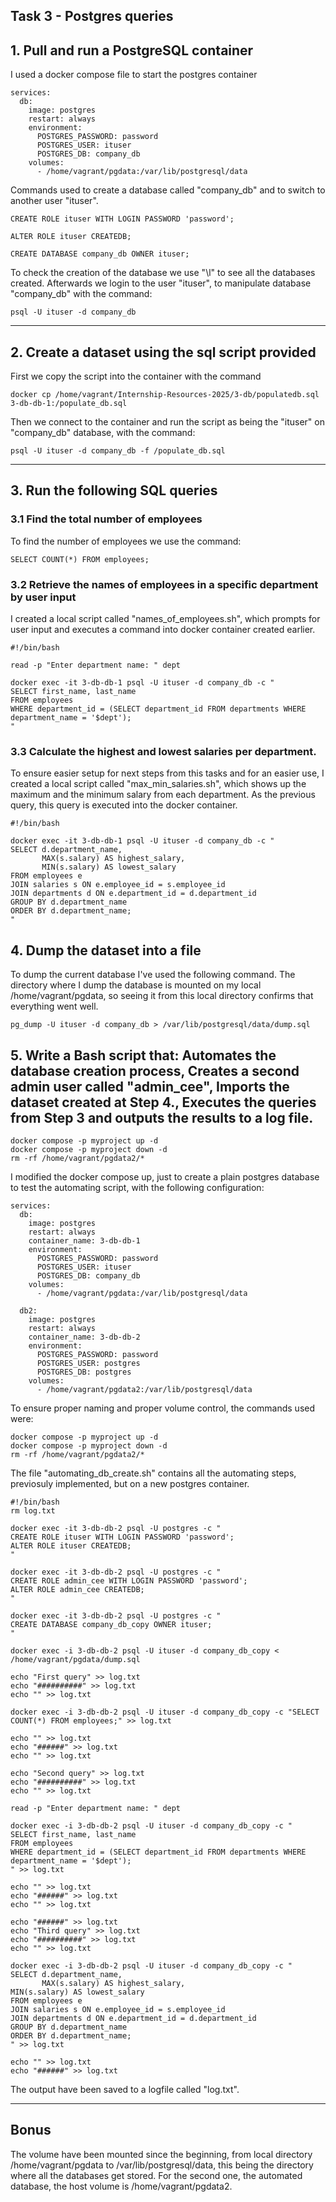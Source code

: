 ## Task 3 - Postgres queries

## 1. Pull and run a PostgreSQL container

I used a docker compose file to start the postgres container

```
services:
  db:
    image: postgres
    restart: always
    environment:
      POSTGRES_PASSWORD: password
      POSTGRES_USER: ituser
      POSTGRES_DB: company_db
    volumes:
      - /home/vagrant/pgdata:/var/lib/postgresql/data
```

Commands used to create a database called "company_db" and to switch to another user "ituser".

```
CREATE ROLE ituser WITH LOGIN PASSWORD 'password';

ALTER ROLE ituser CREATEDB;

CREATE DATABASE company_db OWNER ituser;
```

To check the creation of the database we use "\l" to see all the databases created. Afterwards we login to the user "ituser", to manipulate database "company_db" with the command:

```
psql -U ituser -d company_db
```

---

## 2. Create a dataset using the sql script provided

First we copy the script into the container with the command

```
docker cp /home/vagrant/Internship-Resources-2025/3-db/populatedb.sql 3-db-db-1:/populate_db.sql 
```

Then we connect to the container and run the script as being the "ituser" on "company_db" database, with the command:

```
psql -U ituser -d company_db -f /populate_db.sql
```


---

## 3. Run the following SQL queries

### 3.1 Find the total number of employees

To find the number of employees we use the command:

```
SELECT COUNT(*) FROM employees;
```

### 3.2 Retrieve the names of employees in a specific department by user input

I created a local script called "names_of_employees.sh", which prompts for user input and executes a command into docker container created earlier.

```
#!/bin/bash

read -p "Enter department name: " dept

docker exec -it 3-db-db-1 psql -U ituser -d company_db -c "
SELECT first_name, last_name
FROM employees
WHERE department_id = (SELECT department_id FROM departments WHERE department_name = '$dept');
"
```

### 3.3 Calculate the highest and lowest salaries per department. 

To ensure easier setup for next steps from this tasks and for an easier use, I created a local script called "max_min_salaries.sh", which shows up the maximum and the minimum salary from each department. As the previous query, this query is executed into the docker container.

```
#!/bin/bash

docker exec -it 3-db-db-1 psql -U ituser -d company_db -c "
SELECT d.department_name, 
       MAX(s.salary) AS highest_salary, 
       MIN(s.salary) AS lowest_salary
FROM employees e
JOIN salaries s ON e.employee_id = s.employee_id
JOIN departments d ON e.department_id = d.department_id
GROUP BY d.department_name
ORDER BY d.department_name;
"
```

## 4. Dump the dataset into a file

To dump the current database I've used the following command. The directory where I dump the database is mounted on my local /home/vagrant/pgdata, so seeing it from this local directory confirms that everything went well.

```
pg_dump -U ituser -d company_db > /var/lib/postgresql/data/dump.sql
```


## 5. Write a Bash script that: Automates the database creation process, Creates a second admin user called "admin_cee", Imports the dataset created at Step 4., Executes the queries from Step 3 and outputs the results to a log file. 

```
docker compose -p myproject up -d
docker compose -p myproject down -d
rm -rf /home/vagrant/pgdata2/*
```

I modified the docker compose up, just to create a plain postgres database to test the automating script, with the following configuration:

```
services:
  db:
    image: postgres
    restart: always
    container_name: 3-db-db-1
    environment:
      POSTGRES_PASSWORD: password
      POSTGRES_USER: ituser
      POSTGRES_DB: company_db
    volumes:
      - /home/vagrant/pgdata:/var/lib/postgresql/data

  db2:
    image: postgres
    restart: always
    container_name: 3-db-db-2
    environment:
      POSTGRES_PASSWORD: password
      POSTGRES_USER: postgres
      POSTGRES_DB: postgres
    volumes:
      - /home/vagrant/pgdata2:/var/lib/postgresql/data
```

To ensure proper naming and proper volume control, the commands used were:

```
docker compose -p myproject up -d
docker compose -p myproject down -d
rm -rf /home/vagrant/pgdata2/*
```

The file "automating_db_create.sh" contains all the automating steps, previosuly implemented, but on a new postgres container.

```
#!/bin/bash
rm log.txt

docker exec -it 3-db-db-2 psql -U postgres -c "
CREATE ROLE ituser WITH LOGIN PASSWORD 'password';
ALTER ROLE ituser CREATEDB;
"

docker exec -it 3-db-db-2 psql -U postgres -c "
CREATE ROLE admin_cee WITH LOGIN PASSWORD 'password';
ALTER ROLE admin_cee CREATEDB;
"

docker exec -it 3-db-db-2 psql -U postgres -c "
CREATE DATABASE company_db_copy OWNER ituser;
"

docker exec -i 3-db-db-2 psql -U ituser -d company_db_copy < /home/vagrant/pgdata/dump.sql

echo "First query" >> log.txt
echo "##########" >> log.txt
echo "" >> log.txt

docker exec -i 3-db-db-2 psql -U ituser -d company_db_copy -c "SELECT COUNT(*) FROM employees;" >> log.txt

echo "" >> log.txt
echo "######" >> log.txt
echo "" >> log.txt

echo "Second query" >> log.txt
echo "##########" >> log.txt
echo "" >> log.txt

read -p "Enter department name: " dept

docker exec -i 3-db-db-2 psql -U ituser -d company_db_copy -c "
SELECT first_name, last_name
FROM employees
WHERE department_id = (SELECT department_id FROM departments WHERE department_name = '$dept');
" >> log.txt

echo "" >> log.txt
echo "######" >> log.txt
echo "" >> log.txt

echo "######" >> log.txt
echo "Third query" >> log.txt
echo "##########" >> log.txt
echo "" >> log.txt

docker exec -i 3-db-db-2 psql -U ituser -d company_db_copy -c "
SELECT d.department_name,
       MAX(s.salary) AS highest_salary,
MIN(s.salary) AS lowest_salary
FROM employees e
JOIN salaries s ON e.employee_id = s.employee_id
JOIN departments d ON e.department_id = d.department_id
GROUP BY d.department_name
ORDER BY d.department_name;
" >> log.txt

echo "" >> log.txt
echo "######" >> log.txt
```

The output have been saved to a logfile called "log.txt".

---

## Bonus

The volume have been mounted since the beginning, from local directory /home/vagrant/pgdata to /var/lib/postgresql/data, this being the directory where all the databases get stored. For the second one, the automated database, the host volume is /home/vagrant/pgdata2.
